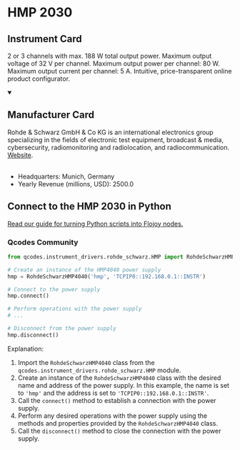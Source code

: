 
# HMP 2030

## Instrument Card

2 or 3 channels with max. 188 W total output power.
Maximum output voltage of 32 V per channel.
Maximum output power per channel: 80 W.
Maximum output current per channel: 5 A.
Intuitive, price-transparent online product configurator.

<details open>
<summary><h2>Manufacturer Card</h2></summary>
Rohde & Schwarz GmbH & Co KG is an international electronics group specializing in the fields of electronic test equipment, broadcast & media, cybersecurity, radiomonitoring and radiolocation, and radiocommunication. <a href=https://www.rohde-schwarz.com/ca/home_48230.html>Website</a>.
<br><br>
<ul>
  <li>Headquarters: Munich, Germany</li>
  <li>Yearly Revenue (millions, USD): 2500.0</li>
</ul>
</details>

## Connect to the HMP 2030 in Python

[Read our guide for turning Python scripts into Flojoy nodes.](https://docs.flojoy.ai/custom-nodes/creating-custom-node/)


### Qcodes Community

```python
from qcodes.instrument_drivers.rohde_schwarz.HMP import RohdeSchwarzHMP4040

# Create an instance of the HMP4040 power supply
hmp = RohdeSchwarzHMP4040('hmp', 'TCPIP0::192.168.0.1::INSTR')

# Connect to the power supply
hmp.connect()

# Perform operations with the power supply
# ...

# Disconnect from the power supply
hmp.disconnect()
```

Explanation:
1. Import the `RohdeSchwarzHMP4040` class from the `qcodes.instrument_drivers.rohde_schwarz.HMP` module.
2. Create an instance of the `RohdeSchwarzHMP4040` class with the desired name and address of the power supply. In this example, the name is set to `'hmp'` and the address is set to `'TCPIP0::192.168.0.1::INSTR'`.
3. Call the `connect()` method to establish a connection with the power supply.
4. Perform any desired operations with the power supply using the methods and properties provided by the `RohdeSchwarzHMP4040` class.
5. Call the `disconnect()` method to close the connection with the power supply.

